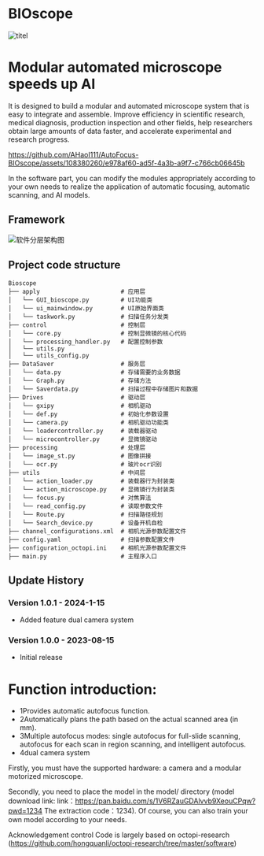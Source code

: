 # BIOscope
![titel](https://github.com/AHaoI111/AutoFocus-BIOscope/assets/108380260/92a20afe-fb91-4a0d-a9fc-f5793b6586da)

# Modular automated microscope speeds up AI

It is designed to build a modular and automated microscope system that is easy to integrate and assemble. Improve efficiency in scientific research, medical diagnosis, production inspection and other fields, help researchers obtain large amounts of data faster, and accelerate experimental and research progress.

https://github.com/AHaoI111/AutoFocus-BIOscope/assets/108380260/e978af60-ad5f-4a3b-a9f7-c766cb06645b


In the software part, you can modify the modules appropriately according to your own needs to realize the application of automatic focusing, automatic scanning, and AI models.

## Framework
![软件分层架构图](https://github.com/user-attachments/assets/1ba30ee2-fb81-40a6-ac0d-ae4441ef52e7)



## Project code structure

```
Bioscope
├── apply                       # 应用层
│   └── GUI_bioscope.py         # UI功能类
│   └── ui_mainwindow.py        # UI原始界面类
│   └── taskwork.py             # 扫描任务分发类
├── control                     # 控制层
│   └── core.py                 # 控制显微镜的核心代码
│   └── processing_handler.py   # 配置控制参数
│   └── utils.py               
│   └── utils_config.py         
├── DataSaver                   # 服务层
│   └── data.py                 # 存储需要的业务数据
│   └── Graph.py                # 存储方法
│   └── Saverdata.py            # 扫描过程中存储图片和数据
├── Drives                      # 驱动层
│   └── gxipy                   # 相机驱动
│   └── def.py                  # 初始化参数设置
│   └── camera.py               # 相机驱动功能类
│   └── loadercontroller.py     # 装载器驱动
│   └── microcontroller.py      # 显微镜驱动
├── processing                  # 处理层
│   └── image_st.py             # 图像拼接
│   └── ocr.py                  # 玻片ocr识别
├── utils                       # 中间层
│   └── action_loader.py        # 装载器行为封装类
│   └── action_microscope.py    # 显微镜行为封装类
│   └── focus.py                # 对焦算法
│   └── read_config.py          # 读取参数文件
│   └── Route.py                # 扫描路径规划
│   └── Search_device.py        # 设备开机自检
├── channel_configurations.xml  # 相机光源参数配置文件
├── config.yaml                 # 扫描参数配置文件
├── configuration_octopi.ini    # 相机光源参数配置文件
├── main.py                     # 主程序入口
```


## Update History



### Version 1.0.1 - 2024-1-15
- Added feature dual camera system

### Version 1.0.0 - 2023-08-15
- Initial release


# Function introduction:

- 1Provides automatic autofocus function.
- 2Automatically plans the path based on the actual scanned area (in mm).
- 3Multiple autofocus modes: single autofocus for full-slide scanning, autofocus for each scan in region scanning, and intelligent autofocus.
- 4dual camera system


Firstly, you must have the supported hardware: a camera and a modular motorized microscope. 

Secondly, you need to place the model in the model/ directory (model download link: link：https://pan.baidu.com/s/1V6RZauGDAlvvb9XeouCPqw?pwd=1234 
The extraction code：1234). 
Of course, you can also train your own model according to your needs.


Acknowledgement
control Code is largely based on octopi-research (https://github.com/hongquanli/octopi-research/tree/master/software)
